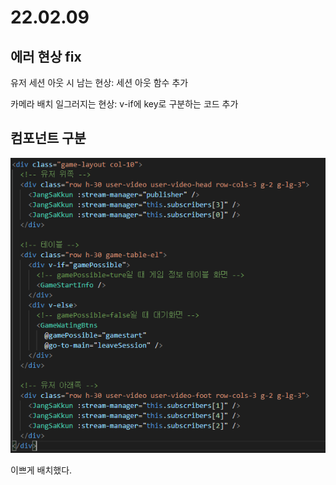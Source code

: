 # 22.02.09

## 에러 현상 fix

유저 세션 아웃 시 남는 현상: 세션 아웃 함수 추가

카메라 배치 일그러지는 현상: v-if에 key로 구분하는 코드 추가



## 컴포넌트 구분

![image-20220209100807814](README_0209.assets/image-20220209100807814.png)

이쁘게 배치했다.